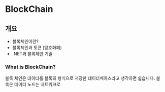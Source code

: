 # BlockChain

## 개요   
  - 블록체인이란?
  - 블록체인과 토큰 (암호화폐)
  - .NET과 블록체인 기술


### What is BlockChain?
블록 체인은 데이터를 블록의 형식으로 저장한 데이터베이스라고 생각하면 쉽습니다.
블록은 데이터 노드는 네트워크로 
